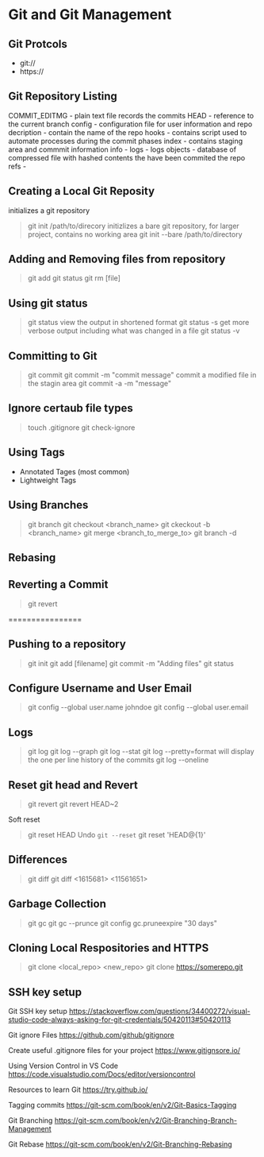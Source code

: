# Git and Git Management

## Git Protcols

- git://
- https://

## Git Repository Listing

COMMIT_EDITMG - plain text file records the commits
HEAD - reference to the current branch
config - configuration file for user information and repo
decription - contain the name of the repo
hooks - contains script used to automate processes during the commit phases
index - contains staging area and commmit information
info  - 
logs - logs
objects - database of compressed file with hashed contents the have been commited the repo  
refs - 

## Creating  a Local Git Reposity

initializes  a git repository
> git init /path/to/direcory
initizlizes a bare git repository, for larger project, contains no working area
> git init --bare /path/to/directory

## Adding and Removing files from repository

> git add
> git status
> git rm [file]

## Using git status

> git status
view the output in shortened format
> git status -s
get more verbose output including what was changed in a file
> git status -v

## Committing to Git

> git commit
> git commit -m "commit message"
commit a modified file in the stagin area
> git commit -a -m "message"

## Ignore certaub file types

> touch .gitignore
> git check-ignore <pattern>

## Using Tags

- Annotated Tages (most common)
- Lightweight Tags

## Using Branches

> git branch
> git checkout <branch_name>
> git ckeckout -b <branch_name>
> git merge <branch_to_merge_to>
> git branch -d <branch>

## Rebasing

## Reverting a Commit

> git revert

================

## Pushing to a repository

> git init
> git add [filename]
> git commit -m "Adding files"
> git status

## Configure Username and User Email

> git config --global user.name johndoe
> git config --global user.email

## Logs

> git log
> git log --graph
> git log --stat
> git log --pretty=format
will display the one per line history of the commits 
> git log --oneline

## Reset git head and Revert

> git revert <commit>
> git revert HEAD~2

Soft reset
> git reset HEAD
Undo `git --reset`
> git reset 'HEAD@{1}'

## Differences

> git diff
> git diff <1615681> <11561651>

## Garbage Collection

> git gc
> git gc --prunce
> git config gc.pruneexpire "30 days"

## Cloning Local Respositories and HTTPS

> git clone <local_repo> <new_repo>
> git clone https://somerepo.git

## SSH key setup




Git SSH key setup
https://stackoverflow.com/questions/34400272/visual-studio-code-always-asking-for-git-credentials/50420113#50420113

Git ignore Files
https://github.com/github/gitignore

Create useful .gitignore files for your project
https://www.gitignsore.io/

Using Version Control in VS Code
https://code.visualstudio.com/Docs/editor/versioncontrol

Resources to learn Git
https://try.github.io/

Tagging commits
https://git-scm.com/book/en/v2/Git-Basics-Tagging

Git Branching
https://git-scm.com/book/en/v2/Git-Branching-Branch-Management

Git Rebase
https://git-scm.com/book/en/v2/Git-Branching-Rebasing
